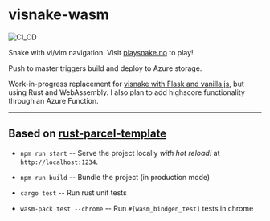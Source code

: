 # visnake-wasm

![CI\_CD](https://github.com/christianfosli/visnake-wasm/workflows/CI_CD/badge.svg)

Snake with vi/vim navigation.
Visit [playsnake.no](https://www.playsnake.no) to play!

Push to master triggers build and deploy to Azure storage.

Work-in-progress replacement for [visnake with Flask and vanilla js](
https://github.com/christianfosli/visnake),
but using Rust and WebAssembly.
I also plan to add highscore functionality through an Azure Function.

---

## Based on [rust-parcel-template](https://github.com/rustwasm/rust-parcel-template)

* `npm run start` -- Serve the project locally _with hot reload!_ at `http://localhost:1234`.

* `npm run build` -- Bundle the project (in production mode)

* `cargo test` -- Run rust unit tests

* `wasm-pack test --chrome` -- Run `#[wasm_bindgen_test]` tests in chrome
